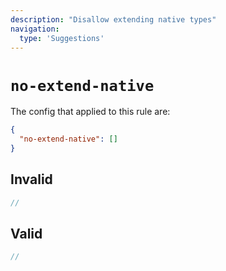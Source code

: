 ```yaml
---
description: "Disallow extending native types"
navigation:
  type: 'Suggestions'
---
```


# `no-extend-native`

The config that applied to this rule are:

```json
{
  "no-extend-native": []
}
```

## Invalid

```js invalid
//
```

## Valid

```js valid
//
```
  